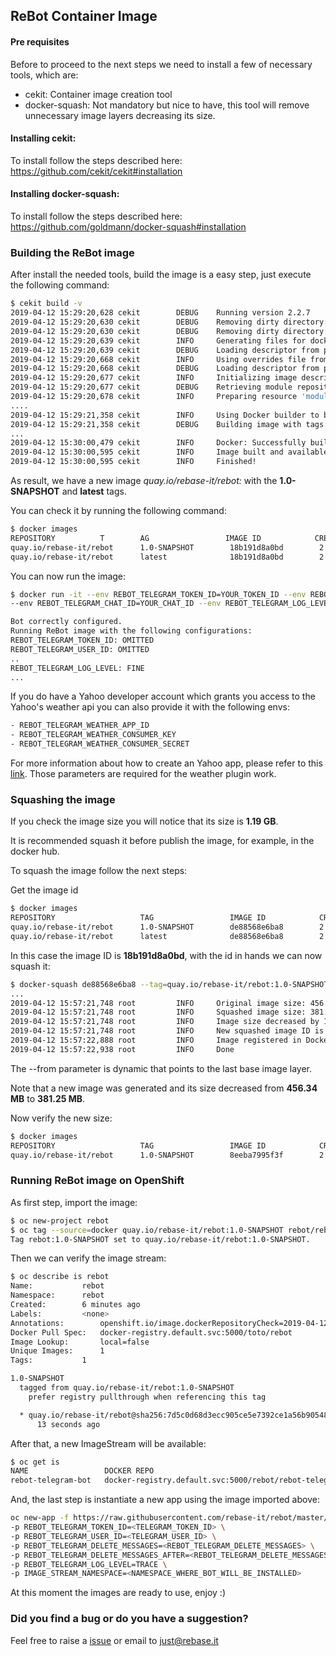 ## ReBot Container Image


#### Pre requisites

Before to proceed to the next steps we need to install a few of necessary tools, which are:

 - cekit: Container image creation tool
 - docker-squash: Not mandatory but nice to have, this tool will remove unnecessary image layers decreasing its size.
 
 
#### Installing cekit:
 
To install follow the steps described here: https://github.com/cekit/cekit#installation
 
 
#### Installing docker-squash:
 
To install follow the steps described here: https://github.com/goldmann/docker-squash#installation
  
  

### Building the ReBot image

After install the needed tools, build the image is a easy step, just execute the following command:


```bash
$ cekit build -v
2019-04-12 15:29:20,628 cekit        DEBUG    Running version 2.2.7
2019-04-12 15:29:20,630 cekit        DEBUG    Removing dirty directory: 'target/image/modules'
2019-04-12 15:29:20,630 cekit        DEBUG    Removing dirty directory: 'target/repo'
2019-04-12 15:29:20,639 cekit        INFO     Generating files for docker engine.
2019-04-12 15:29:20,639 cekit        DEBUG    Loading descriptor from path 'image.yaml'.
2019-04-12 15:29:20,668 cekit        INFO     Using overrides file from 'dev-overrides.yaml'.
2019-04-12 15:29:20,668 cekit        DEBUG    Loading descriptor from path 'dev-overrides.yaml'.
2019-04-12 15:29:20,677 cekit        INFO     Initializing image descriptor...
2019-04-12 15:29:20,677 cekit        DEBUG    Retrieving module repositories for 'rebaseit/rebot'
2019-04-12 15:29:20,678 cekit        INFO     Preparing resource 'modules'
....
2019-04-12 15:29:21,358 cekit        INFO     Using Docker builder to build the image.
2019-04-12 15:29:21,358 cekit        DEBUG    Building image with tags: 'rebaseit/rebot:1.0-SNAPSHOT', 'rebaseit/rebot:latest'
...
2019-04-12 15:30:00,479 cekit        INFO     Docker: Successfully built 18b191d8a0bd
2019-04-12 15:30:00,595 cekit        INFO     Image built and available under following tags: rebaseit/rebot:1.0-SNAPSHOT, rebaseit/rebot:latest
2019-04-12 15:30:00,595 cekit        INFO     Finished!
```

As result, we have a new image *quay.io/rebase-it/rebot:* with the **1.0-SNAPSHOT** and **latest** tags.


You can check it by running the following command:

```bash
$ docker images
REPOSITORY          T        AG                 IMAGE ID            CREATED             SIZE
quay.io/rebase-it/rebot      1.0-SNAPSHOT        18b191d8a0bd        2 minutes ago       475 MB
quay.io/rebase-it/rebot      latest              18b191d8a0bd        2 minutes ago       475 MB
```

You can now run the image:

```bash
$ docker run -it --env REBOT_TELEGRAM_TOKEN_ID=YOUR_TOKEN_ID --env REBOT_TELEGRAM_USER_ID=YOUR_BOT_USER_ID \ 
--env REBOT_TELEGRAM_CHAT_ID=YOUR_CHAT_ID --env REBOT_TELEGRAM_LOG_LEVEL=trace  quay.io/rebase-it/rebot:latest

Bot correctly configured.
Running ReBot image with the following configurations:
REBOT_TELEGRAM_TOKEN_ID: OMITTED
REBOT_TELEGRAM_USER_ID: OMITTED
..
REBOT_TELEGRAM_LOG_LEVEL: FINE
...
```

If you do have a Yahoo developer account which grants you access to the Yahoo's weather api you can also provide it with the following envs:

```BASH
- REBOT_TELEGRAM_WEATHER_APP_ID
- REBOT_TELEGRAM_WEATHER_CONSUMER_KEY
- REBOT_TELEGRAM_WEATHER_CONSUMER_SECRET
```

For more information about how to create an Yahoo app, please refer to this [link](https://developer.yahoo.com/weather/).
Those parameters are required for the weather plugin work.


### Squashing the image

If you check the image size you will notice that its size is **1.19 GB**.

It is recommended squash it before publish the image, for example, in the docker hub.

To squash the image follow the next steps:


Get the image id

```bash
$ docker images
REPOSITORY                   TAG                 IMAGE ID            CREATED             SIZE
quay.io/rebase-it/rebot      1.0-SNAPSHOT        de88568e6ba8        2 minutes ago       475 MB
quay.io/rebase-it/rebot      latest              de88568e6ba8        2 minutes ago       475 MB
```

In this case the image ID is **18b191d8a0bd**, with the id in hands we can now squash it:


```bash
$ docker-squash de88568e6ba8 --tag=quay.io/rebase-it/rebot:1.0-SNAPSHOT --from e05a9ff73944
...
2019-04-12 15:57:21,748 root         INFO     Original image size: 456.34 MB
2019-04-12 15:57:21,748 root         INFO     Squashed image size: 381.25 MB
2019-04-12 15:57:21,748 root         INFO     Image size decreased by 16.45 %
2019-04-12 15:57:21,748 root         INFO     New squashed image ID is 8eeba7995f3f718f74c8047f03d07f1266e312d8e00eecd24b56e517409e92d1
2019-04-12 15:57:22,888 root         INFO     Image registered in Docker daemon as quay.io/rebase-it/rebot:1.0-SNAPSHOT
2019-04-12 15:57:22,938 root         INFO     Done
```

The --from parameter is dynamic that points to the last base image layer.

Note that a new image was generated and its size decreased from **456.34 MB** to **381.25 MB**.

Now verify the new size:

```bash
$ docker images
REPOSITORY                   TAG                 IMAGE ID            CREATED             SIZE
quay.io/rebase-it/rebot      1.0-SNAPSHOT        8eeba7995f3f        2 minutes ago       396 MB
```

### Running ReBot image on OpenShift

As first step, import the image:

```bash
$ oc new-project rebot
$ oc tag --source=docker quay.io/rebase-it/rebot:1.0-SNAPSHOT rebot/rebot:1.0-SNAPSHOT --reference-policy=local 
Tag rebot:1.0-SNAPSHOT set to quay.io/rebase-it/rebot:1.0-SNAPSHOT.
```

Then we can verify the image stream:
```bash
$ oc describe is rebot
Name:			rebot
Namespace:		rebot
Created:		6 minutes ago
Labels:			<none>
Annotations:		openshift.io/image.dockerRepositoryCheck=2019-04-12T19:08:17Z
Docker Pull Spec:	docker-registry.default.svc:5000/toto/rebot
Image Lookup:		local=false
Unique Images:		1
Tags:			1

1.0-SNAPSHOT
  tagged from quay.io/rebase-it/rebot:1.0-SNAPSHOT
    prefer registry pullthrough when referencing this tag

  * quay.io/rebase-it/rebot@sha256:7d5c0d68d3ecc905ce5e7392ce1a56b90548ee9e014456ae83cb0c0db795352c
      13 seconds ago

```

After that, a new ImageStream will be available:

```bash
$ oc get is
NAME                 DOCKER REPO                                                 TAGS      UPDATED
rebot-telegram-bot   docker-registry.default.svc:5000/rebot/rebot-telegram-bot   0.2       5 minutes ago
```

And, the last step is instantiate a new app using the image imported above:

```bash
oc new-app -f https://raw.githubusercontent.com/rebase-it/rebot/master/rebot-container-image/template/rebot-application-template-for-k8s.yaml  \ 
-p REBOT_TELEGRAM_TOKEN_ID=<TELEGRAM_TOKEN_ID> \
-p REBOT_TELEGRAM_USER_ID=<TELEGRAM_USER_ID> \
-p REBOT_TELEGRAM_DELETE_MESSAGES=<REBOT_TELEGRAM_DELETE_MESSAGES> \
-p REBOT_TELEGRAM_DELETE_MESSAGES_AFTER=<REBOT_TELEGRAM_DELETE_MESSAGES_AFTER> \
-p REBOT_TELEGRAM_LOG_LEVEL=TRACE \
-p IMAGE_STREAM_NAMESPACE=<NAMESPACE_WHERE_BOT_WILL_BE_INSTALLED>
```


At this moment the images are ready to use, enjoy :)

### Did you find a bug or do you have a suggestion?
Feel free to raise a [issue](https://github.com/rebase-it/rebot/issues/new) or email to just@rebase.it